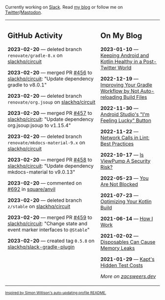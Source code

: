 Currently working on [Slack](https://slack.com/). Read [my blog](https://zacsweers.dev/) or follow me on [Twitter](https://twitter.com/ZacSweers)/[Mastodon](https://hachyderm.io/@ZacSweers).

<table><tr><td valign="top" width="60%">

## GitHub Activity
<!-- githubActivity starts -->
**2023-02-20** — deleted branch `renovate/gradle-8.x` on [slackhq/circuit](https://github.com/slackhq/circuit)

**2023-02-20** — merged PR [#456](https://github.com/slackhq/circuit/pull/456) to [slackhq/circuit](https://github.com/slackhq/circuit): "Update dependency gradle to v8.0.1"

**2023-02-20** — deleted branch `renovate/org.jsoup` on [slackhq/circuit](https://github.com/slackhq/circuit)

**2023-02-20** — merged PR [#457](https://github.com/slackhq/circuit/pull/457) to [slackhq/circuit](https://github.com/slackhq/circuit): "Update dependency org.jsoup:jsoup to v1.15.4"

**2023-02-20** — deleted branch `renovate/mkdocs-material-9.x` on [slackhq/circuit](https://github.com/slackhq/circuit)

**2023-02-20** — merged PR [#458](https://github.com/slackhq/circuit/pull/458) to [slackhq/circuit](https://github.com/slackhq/circuit): "Update dependency mkdocs-material to v9.0.13"

**2023-02-20** — commented on [#692](https://github.com/square/anvil/issues/692#issuecomment-1437448317) in [square/anvil](https://github.com/square/anvil)

**2023-02-20** — deleted branch `z/stable` on [slackhq/circuit](https://github.com/slackhq/circuit)

**2023-02-20** — merged PR [#459](https://github.com/slackhq/circuit/pull/459) to [slackhq/circuit](https://github.com/slackhq/circuit): "Change state and event marker interfaces to `@Stable`"

**2023-02-20** — created tag `0.5.8` on [slackhq/slack-gradle-plugin](https://github.com/slackhq/slack-gradle-plugin)
<!-- githubActivity ends -->
</td><td valign="top" width="40%">

## On My Blog
<!-- blog starts -->
**2023-01-10** — [Keeping Android and Kotlin Healthy in a Post-Twitter World](https://www.zacsweers.dev/keeping-android-healthy/)

**2022-12-19** — [Improving Your Gradle Workflow by Not Auto-reloading Build Files](https://www.zacsweers.dev/improving-your-workflow-by-not-auto-reloading-build-files/)

**2022-11-30** — [Android Studio's "I'm Feeling Lucky" Button](https://www.zacsweers.dev/android-studios-im-feeling-lucky-button/)

**2022-11-22** — [Network Calls in Lint: Best Practices](https://www.zacsweers.dev/network-calls-in-lint-best-practices/)

**2022-10-17** — [Is ViewPump A Security Risk?](https://www.zacsweers.dev/is-viewpump-a-security-risk/)

**2022-05-23** — [You Are Not Blocked](https://www.zacsweers.dev/you-are-not-blocked/)

**2021-07-23** — [Optimizing Your Kotlin Build](https://www.zacsweers.dev/optimizing-your-kotlin-build/)

**2021-06-14** — [How I Work](https://www.zacsweers.dev/how-i-work/)

**2021-02-02** — [Disposables Can Cause Memory Leaks](https://www.zacsweers.dev/disposables-can-cause-memory-leaks/)

**2021-01-29** — [Kapt's Hidden Test Costs](https://www.zacsweers.dev/kapts-hidden-test-costs/)
<!-- blog ends -->
_More on [zacsweers.dev](https://zacsweers.dev/)_
</td></tr></table>

<sub><a href="https://simonwillison.net/2020/Jul/10/self-updating-profile-readme/">Inspired by Simon Willison's auto-updating profile README.</a></sub>
